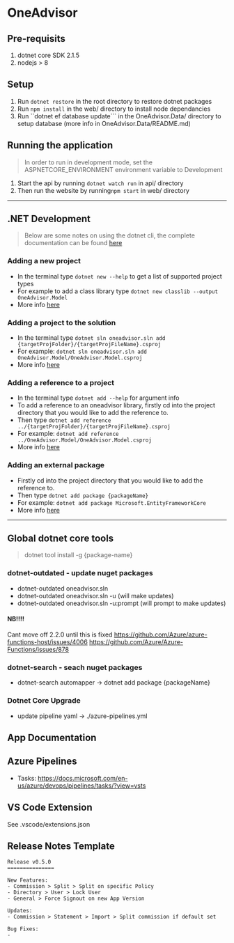 # OneAdvisor

## Pre-requisits

1. dotnet core SDK 2.1.5
1. nodejs > 8

## Setup

1. Run `dotnet restore` in the root directory to restore dotnet packages
1. Run `npm install` in the web/ directory to install node dependancies
1. Run ``dotnet ef database update``` in the OneAdvisor.Data/ directory to setup database (more info in OneAdvisor.Data/README.md)

## Running the application

> In order to run in development mode, set the ASPNETCORE_ENVIRONMENT environment variable to Development

1. Start the api by running `dotnet watch run` in api/ directory
1. Then run the website by running`npm start` in web/ directory

---

## .NET Development

> Below are some notes on using the dotnet cli, the complete documentation can be found [here](https://docs.microsoft.com/en-us/dotnet/core/tools/index?tabs=netcore2x)

### Adding a new project

-   In the terminal type `dotnet new --help` to get a list of supported project types
-   For example to add a class library type `dotnet new classlib --output OneAdvisor.Model`
-   More info [here](https://docs.microsoft.com/en-us/dotnet/core/tools/dotnet-new?tabs=netcore21)

### Adding a project to the solution

-   In the terminal type `dotnet sln oneadvisor.sln add {targetProjFolder}/{targetProjFileName}.csproj`
-   For example: `dotnet sln oneadvisor.sln add OneAdvisor.Model/OneAdvisor.Model.csproj`
-   More info [here](https://docs.microsoft.com/en-us/dotnet/core/tools/dotnet-sln)

### Adding a reference to a project

-   In the terminal type `dotnet add --help` for argument info
-   To add a reference to an oneadvisor library, firstly cd into the project directory that you would like to add the reference to.
-   Then type `dotnet add reference ../{targetProjFolder}/{targetProjFileName}.csproj`
-   For example: `dotnet add reference ../OneAdvisor.Model/OneAdvisor.Model.csproj`
-   More info [here](https://docs.microsoft.com/en-us/dotnet/core/tools/dotnet-add-reference)

### Adding an external package

-   Firstly cd into the project directory that you would like to add the reference to.
-   Then type `dotnet add package {packageName}`
-   For example: `dotnet add package Microsoft.EntityFrameworkCore`
-   More info [here](https://docs.microsoft.com/en-us/dotnet/core/tools/dotnet-add-package)

---

## Global dotnet core tools

> dotnet tool install -g {package-name}

### dotnet-outdated - update nuget packages

-   dotnet-outdated oneadvisor.sln
-   dotnet-outdated oneadvisor.sln -u (will make updates)
-   dotnet-outdated oneadvisor.sln -u:prompt (will prompt to make updates)

#### NB!!!!

Cant move off 2.2.0 until this is fixed
https://github.com/Azure/azure-functions-host/issues/4006
https://github.com/Azure/Azure-Functions/issues/878

### dotnet-search - seach nuget packages

-   dotnet-search automapper
    -> dotnet add package {packageName}

### Dotnet Core Upgrade

-   update pipeline yaml -> ./azure-pipelines.yml

## App Documentation

## Azure Pipelines

-   Tasks: https://docs.microsoft.com/en-us/azure/devops/pipelines/tasks/?view=vsts

## VS Code Extension

See .vscode/extensions.json

## Release Notes Template

```
Release v0.5.0
===============

New Features:
- Commission > Split > Split on specific Policy
- Directory > User > Lock User
- General > Force Signout on new App Version

Updates:
- Commission > Statement > Import > Split commission if default set

Bug Fixes:
-
```
